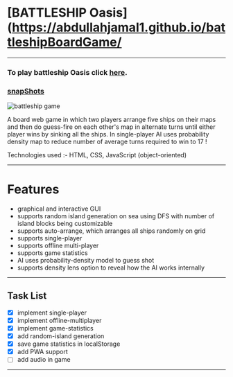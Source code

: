 # [BATTLESHIP Oasis](https://abdullahjamal1.github.io/battleshipBoardGame/ 
_______________________________________________________________________________________________________
 
### To play battleship Oasis click [here](https://abdullahjamal1.github.io/battleshipBoardGame/).
### [snapShots](snapShots/)
![battleship game](https://github.com/aj941ga/battleshipBoardGame/blob/master/snapShots/battleship-all.png)
 
A board web game in which two players arrange five ships on their maps and then do guess-fire on each
other's map in alternate turns until either player wins by sinking all the ships. In single-player AI 
uses probability density map to reduce number of average turns required to win to 17 !

Technologies used :- HTML, CSS, JavaScript (object-oriented)
_________________________________________________________________________________________________________
 # Features
 * graphical and interactive GUI
 * supports random island generation on sea using DFS with number of island blocks being customizable
 * supports auto-arrange, which arranges all ships randomly on grid
 * supports single-player
 * supports offline multi-player
 * supports game statistics
 * AI uses probability-density model to guess shot
 * supports density lens option to reveal how the AI works internally
 ________________________________________________________________________________________________________
 ## Task List
 
 - [x] implement single-player
 - [x] implement offline-multiplayer
 - [x] implement game-statistics
 - [x] add random-island generation
 - [x] save game statistics in localStorage
 - [x] add PWA support
 - [ ] add audio in game
 ________________________________________________________________________________________________________
 
